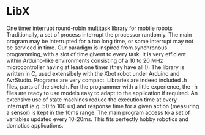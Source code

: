 # LibX
One timer interrupt round-robin multitask library for mobile robots
Traditionally, a set of process interrupt the processor randomly. The main program may be interrupted for a too long time, or some interrupt may not be serviced in time.
Our paradigm is inspired from synchronous programming, with a slot of time givent to every task. It is very efficient within Arduino-like environments consisting of a 10 to 20 MHz microcontroller having at least one timer (they have all !). The library is written in C, used extensibely with the Xbot robot under Arduino and AvrStudio. Programs are very compact. Libraries are indeed included .h files, parts of the sketch. For the programmer with a little experience, the -h files are ready to use models easy to adapt to the application if required. An extensive use of state machines reduce the execution time at every interrupt (e.g. 50 to 100 us) and response time for a given action (measuring a sensor) is kept in the 10ms range. The main program access to a set of variables updated every 10-20ms. This fits perfectly hobby robotics and domotics applications.
